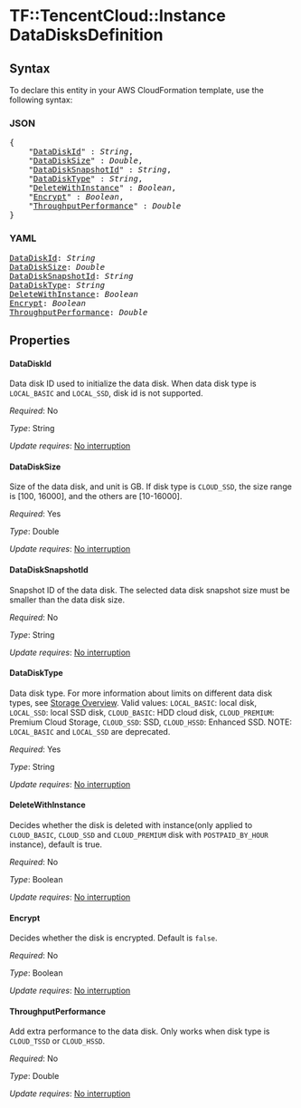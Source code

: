 # TF::TencentCloud::Instance DataDisksDefinition

## Syntax

To declare this entity in your AWS CloudFormation template, use the following syntax:

### JSON

<pre>
{
    "<a href="#datadiskid" title="DataDiskId">DataDiskId</a>" : <i>String</i>,
    "<a href="#datadisksize" title="DataDiskSize">DataDiskSize</a>" : <i>Double</i>,
    "<a href="#datadisksnapshotid" title="DataDiskSnapshotId">DataDiskSnapshotId</a>" : <i>String</i>,
    "<a href="#datadisktype" title="DataDiskType">DataDiskType</a>" : <i>String</i>,
    "<a href="#deletewithinstance" title="DeleteWithInstance">DeleteWithInstance</a>" : <i>Boolean</i>,
    "<a href="#encrypt" title="Encrypt">Encrypt</a>" : <i>Boolean</i>,
    "<a href="#throughputperformance" title="ThroughputPerformance">ThroughputPerformance</a>" : <i>Double</i>
}
</pre>

### YAML

<pre>
<a href="#datadiskid" title="DataDiskId">DataDiskId</a>: <i>String</i>
<a href="#datadisksize" title="DataDiskSize">DataDiskSize</a>: <i>Double</i>
<a href="#datadisksnapshotid" title="DataDiskSnapshotId">DataDiskSnapshotId</a>: <i>String</i>
<a href="#datadisktype" title="DataDiskType">DataDiskType</a>: <i>String</i>
<a href="#deletewithinstance" title="DeleteWithInstance">DeleteWithInstance</a>: <i>Boolean</i>
<a href="#encrypt" title="Encrypt">Encrypt</a>: <i>Boolean</i>
<a href="#throughputperformance" title="ThroughputPerformance">ThroughputPerformance</a>: <i>Double</i>
</pre>

## Properties

#### DataDiskId

Data disk ID used to initialize the data disk. When data disk type is `LOCAL_BASIC` and `LOCAL_SSD`, disk id is not supported.

_Required_: No

_Type_: String

_Update requires_: [No interruption](https://docs.aws.amazon.com/AWSCloudFormation/latest/UserGuide/using-cfn-updating-stacks-update-behaviors.html#update-no-interrupt)

#### DataDiskSize

Size of the data disk, and unit is GB. If disk type is `CLOUD_SSD`, the size range is [100, 16000], and the others are [10-16000].

_Required_: Yes

_Type_: Double

_Update requires_: [No interruption](https://docs.aws.amazon.com/AWSCloudFormation/latest/UserGuide/using-cfn-updating-stacks-update-behaviors.html#update-no-interrupt)

#### DataDiskSnapshotId

Snapshot ID of the data disk. The selected data disk snapshot size must be smaller than the data disk size.

_Required_: No

_Type_: String

_Update requires_: [No interruption](https://docs.aws.amazon.com/AWSCloudFormation/latest/UserGuide/using-cfn-updating-stacks-update-behaviors.html#update-no-interrupt)

#### DataDiskType

Data disk type. For more information about limits on different data disk types, see [Storage Overview](https://intl.cloud.tencent.com/document/product/213/4952). Valid values: `LOCAL_BASIC`: local disk, `LOCAL_SSD`: local SSD disk, `CLOUD_BASIC`: HDD cloud disk, `CLOUD_PREMIUM`: Premium Cloud Storage, `CLOUD_SSD`: SSD, `CLOUD_HSSD`: Enhanced SSD. NOTE: `LOCAL_BASIC` and `LOCAL_SSD` are deprecated.

_Required_: Yes

_Type_: String

_Update requires_: [No interruption](https://docs.aws.amazon.com/AWSCloudFormation/latest/UserGuide/using-cfn-updating-stacks-update-behaviors.html#update-no-interrupt)

#### DeleteWithInstance

Decides whether the disk is deleted with instance(only applied to `CLOUD_BASIC`, `CLOUD_SSD` and `CLOUD_PREMIUM` disk with `POSTPAID_BY_HOUR` instance), default is true.

_Required_: No

_Type_: Boolean

_Update requires_: [No interruption](https://docs.aws.amazon.com/AWSCloudFormation/latest/UserGuide/using-cfn-updating-stacks-update-behaviors.html#update-no-interrupt)

#### Encrypt

Decides whether the disk is encrypted. Default is `false`.

_Required_: No

_Type_: Boolean

_Update requires_: [No interruption](https://docs.aws.amazon.com/AWSCloudFormation/latest/UserGuide/using-cfn-updating-stacks-update-behaviors.html#update-no-interrupt)

#### ThroughputPerformance

Add extra performance to the data disk. Only works when disk type is `CLOUD_TSSD` or `CLOUD_HSSD`.

_Required_: No

_Type_: Double

_Update requires_: [No interruption](https://docs.aws.amazon.com/AWSCloudFormation/latest/UserGuide/using-cfn-updating-stacks-update-behaviors.html#update-no-interrupt)


